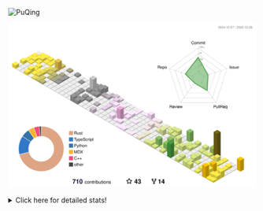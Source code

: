 ![PuQing](https://user-images.githubusercontent.com/27223114/171565019-9a56fae6-b08b-421f-99db-7e830da42371.png)

![](./profile-3d-contrib/profile-season-animate.svg)

<details>
<summary>Click here for detailed stats!</summary>

<!--START_SECTION:waka-->
![Lines of code](https://img.shields.io/badge/From%20Hello%20World%20I%27ve%20Written-2.8%20million%20lines%20of%20code-blue)

**🐱 My GitHub Data** 

> 📦 476.6 kB Used in GitHub's Storage 
 > 
> 🏆 617 Contributions in the Year 2025
 > 
> 🚫 Not Opted to Hire
 > 
> 📜 36 Public Repositories 
 > 
> 🔑 36 Private Repositories 
 > 
**I'm an Early 🐤** 

```text
🌞 Morning                1024 commits        ██░░░░░░░░░░░░░░░░░░░░░░░   09.35 % 
🌆 Daytime                4746 commits        ███████████░░░░░░░░░░░░░░   43.33 % 
🌃 Evening                2983 commits        ███████░░░░░░░░░░░░░░░░░░   27.23 % 
🌙 Night                  2201 commits        █████░░░░░░░░░░░░░░░░░░░░   20.09 % 
```


📊 **This Week I Spent My Time On** 

```text
💬 Programming Languages: 
Python                   7 hrs 59 mins       ███████░░░░░░░░░░░░░░░░░░   27.11 % 
Rust                     3 hrs 47 mins       ███░░░░░░░░░░░░░░░░░░░░░░   12.84 % 
CSV                      3 hrs 43 mins       ███░░░░░░░░░░░░░░░░░░░░░░   12.65 % 
Bash                     3 hrs 12 mins       ███░░░░░░░░░░░░░░░░░░░░░░   10.89 % 
TypeScript               3 hrs 10 mins       ███░░░░░░░░░░░░░░░░░░░░░░   10.79 % 

🔥 Editors: 
VS Code                  29 hrs 27 mins      █████████████████████████   99.91 % 
Obsidian                 1 min               ░░░░░░░░░░░░░░░░░░░░░░░░░   00.09 % 

💻 Operating System: 
Linux                    18 hrs 56 mins      ████████████████░░░░░░░░░   64.27 % 
WSL                      10 hrs 30 mins      █████████░░░░░░░░░░░░░░░░   35.65 % 
Mac                      1 min               ░░░░░░░░░░░░░░░░░░░░░░░░░   00.09 % 
```


<!--END_SECTION:waka-->
</details>
